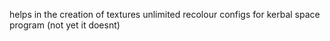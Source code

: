 helps in the creation of textures unlimited recolour configs for kerbal space program
(not yet it doesnt)
